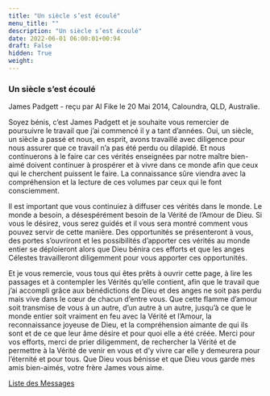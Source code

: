 ```yaml
---
title: "Un siècle s’est écoulé"
menu_title: ""
description: "Un siècle s’est écoulé"
date: 2022-06-01 06:00:01+00:94
draft: False
hidden: True
weight:
---
```

### Un siècle s’est écoulé

James Padgett - reçu par Al Fike le 20 Mai 2014, Caloundra, QLD, Australie.

Soyez bénis, c’est James Padgett et je souhaite vous remercier de poursuivre le travail que j’ai commencé il y a tant d’années. Oui, un siècle, un siècle a passé et nous, en esprit, avons travaillé avec diligence pour nous assurer que ce travail n’a pas été perdu ou dilapidé. Et nous continuerons à le faire car ces vérités enseignées par notre maître bien-aimé doivent continuer à prospérer et à vivre dans ce monde afin que ceux qui le cherchent puissent le faire. La connaissance sûre viendra avec la compréhension et la lecture de ces volumes par ceux qui le font consciemment.

Il est important que vous continuiez à diffuser ces vérités dans le monde. Le monde a besoin, a désespérément besoin de la Vérité de l’Amour de Dieu. Si vous le désirez, vous serez guidés et il vous sera montré comment vous pouvez servir de cette manière. Des opportunités se présenteront à vous, des portes s’ouvriront et les possibilités d’apporter ces vérités au monde entier se déploieront alors que Dieu bénira ces efforts et que les anges Célestes travailleront diligemment pour vous apporter ces opportunités.

Et je vous remercie, vous tous qui êtes prêts à ouvrir cette page, à lire les passages et à contempler les Vérités qu’elle contient, afin que le travail que j’ai accompli grâce aux bénédictions de Dieu et des anges ne soit pas perdu mais vive dans le cœur de chacun d’entre vous. Que cette flamme d’amour soit transmise de vous à un autre, d’un autre à un autre, jusqu’à ce que le monde entier soit vraiment en feu avec la Vérité et l’Amour, la reconnaissance joyeuse de Dieu, et la compréhension aimante de qui ils sont et de ce que leur âme désire et pour quoi elle a été créée. Merci pour vos efforts, merci de prier diligemment, de rechercher la Vérité et de permettre à la Vérité de venir en vous et d’y vivre car elle y demeurera pour l’éternité et pour tous. Que Dieu vous bénisse et que Dieu vous garde mes amis bien-aimés, votre frère James vous aime.

[Liste des Messages](/fr-contemporary-messages/fr-contemporary-messages-by-date-order/fr-contemporary-messages-2014)